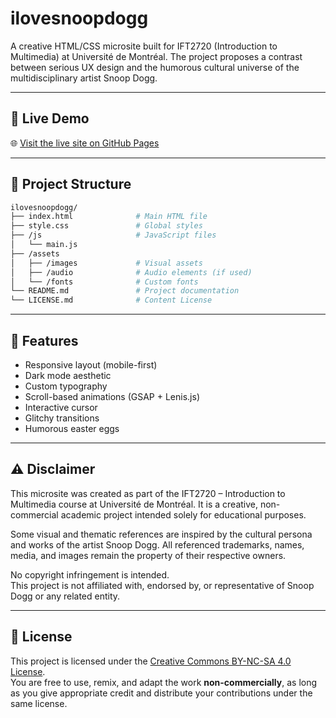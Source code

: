 # ilovesnoopdogg

A creative HTML/CSS microsite built for IFT2720 (Introduction to Multimedia) at Université de Montréal. The project proposes a contrast between serious UX design and the humorous cultural universe of the multidisciplinary artist Snoop Dogg.

---

## 🚀 Live Demo

🌐 [Visit the live site on GitHub Pages](https://pticalin.github.io/ilovesnoopdogg)

---

## 📁 Project Structure

```bash
ilovesnoopdogg/
├── index.html              # Main HTML file
├── style.css               # Global styles
├── /js                     # JavaScript files
│   └── main.js
├── /assets
│   ├── /images             # Visual assets
│   ├── /audio              # Audio elements (if used)
│   └── /fonts              # Custom fonts
└── README.md               # Project documentation
└── LICENSE.md              # Content License
```

---

## 📌 Features

- Responsive layout (mobile-first)
- Dark mode aesthetic
- Custom typography
- Scroll-based animations (GSAP + Lenis.js)
- Interactive cursor
- Glitchy transitions
- Humorous easter eggs

---

## ⚠️ Disclaimer

This microsite was created as part of the IFT2720 – Introduction to Multimedia course at Université de Montréal. It is a creative, non-commercial academic project intended solely for educational purposes.

Some visual and thematic references are inspired by the cultural persona and works of the artist Snoop Dogg. All referenced trademarks, names, media, and images remain the property of their respective owners.

No copyright infringement is intended.  
This project is not affiliated with, endorsed by, or representative of Snoop Dogg or any related entity.

---

## 📄 License

This project is licensed under the [Creative Commons BY-NC-SA 4.0 License](https://creativecommons.org/licenses/by-nc-sa/4.0/).  
You are free to use, remix, and adapt the work **non-commercially**, as long as you give appropriate credit and distribute your contributions under the same license.